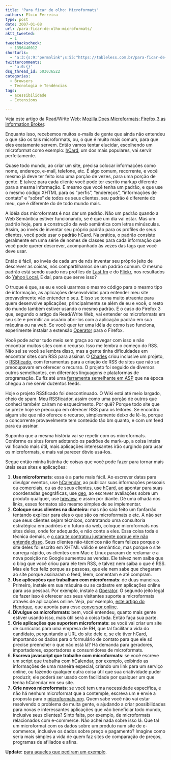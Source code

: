 ```yaml
---
title: 'Para ficar de olho: Microformats'
authors: Elcio Ferreira
type: post
date: 2007-01-08
url: /para-ficar-de-olho-microformats/
aktt_tweeted:
  - 1
tweetbackscheck:
  - 1356440012
shorturls:
  - 'a:3:{s:9:"permalink";s:55:"https://tableless.com.br/para-ficar-de-olho-microformats";s:7:"tinyurl";s:26:"https://tinyurl.com/3baocqn";s:4:"isgd";s:19:"https://is.gd/HCMhgZ";}'
twittercomments:
  - 'a:0:{}'
dsq_thread_id: 503036522
categories:
  - Browsers
  - Tecnologia e Tendências
tags:
  - acessibilidade
  - Extensions

---
```

Veja este artigo da Read/Write Web: [Mozilla Does Microformats: Firefox 3 as Information Broker][1].

Enquanto isso, recebemos muitos e-mails de gente que ainda não entendeu o que são os tais microformats, ou, o que é muito mais comum, para que eles exatamente servem. Então vamos tentar elucidar, escolhendo um microformat como exemplo: [hCard][2], um dos mais populares, vai servir perfeitamente.<!--more-->

Quase todo mundo, ao criar um site, precisa colocar informações como nome, endereço, e-mail, telefone, etc. É algo comum, recorrente, e você mesmo já deve ter feito isso uma porção de vezes, para uma porção de gente. E talvez para cada cliente você pode ter escrito markup diferente para a mesma informação. E mesmo que você tenha um padrão, e que use o mesmo código XHTML para os &#8220;perfis&#8221;, &#8220;endereços&#8221;, &#8220;informações de contato&#8221; e &#8220;sobre&#8221; de todos os seus clientes, seu padrão é diferente do meu, que é diferente do de todo mundo mais.

A idéia dos microformats é nos dar um padrão. Não um padrão quando a Web Semântica estiver funcionando, se é que um dia vai estar. Mas um padrão hoje, para a construção da web semântica com letras minúsculas. Assim, ao invés de inventar seu próprio padrão para os profiles de seus clientes, você pode usar o padrão hCard. Na prática, o padrão consiste geralmente em uma série de nomes de classes para cada informação que você pode querer descrever, acompanhado às vezes das tags que você deve usar.

Então é fácil, ao invés de cada um de nós inventar seu próprio jeito de descrever as coisas, nós compartilhamos de um padrão comum. O mesmo padrão está sendo usado nos profiles do [Last.fm][3] e do [Flickr][4], nos resultados do [Yahoo Local][5], E daí, para que serve isso?

O truque é que, se eu e você usarmos o mesmo código para o mesmo tipo de informação, as aplicações desenvolvidas para entender meu site provavelmente vão entender o seu. E isso se torna muito atraente para quem desenvolve aplicações, principalmente se além de eu e você, o resto do mundo também estiver usando o mesmo padrão. É o caso do Firefox 3 que, segundo o artigo da Read/Write Web, vai entender os microformats em seu site e permitir ao usuário abrí-los com a aplicação padrão em sua máquina ou na web. Se você quer ter uma idéia de como isso funciona, experimente instalar a extensão [Operator][6] para o Firefox.

Você pode achar tudo meio sem graça ao navegar com isso e não encontrar muitos sites com o recurso. Isso me lembra o começo do RSS. Não sei se você se lembra disso, mas a gente tinha dificuldades em encontrar sites com RSS para assinar. O [Charles][7] criou inclusive um projeto, o [RSSficado][8], com ferramentas para a criação de RSS de sites que não se preocupavam em oferecer o recurso. O projeto foi seguido de diversos outros semelhantes, em diferentes linguagens e plataformas de programação. Eu fiz até uma [ferramenta semelhante em ASP][9] que na época chegou a me servir duzentos feeds.

Hoje o projeto RSSficado foi descontinuado. O Wiki está até meio largado, cheio de spam. Meu RSSficador, assim como uma porção de outros que conheci também cairam no esquecimento. Por quê? Porque todo site que se preze hoje se preocupa em oferecer RSS para os leitores. Se encontro algum site que não oferece o recurso, simplesmente deixo de lê-lo, porque o concorrente provavelmente tem conteúdo tão bm quanto, e com um feed para eu assinar.

Suponho que a mesma história vai se repetir com os microformats. Conforme os sites forem adotando os padrões de mark-up, a coisa inteira vai ficando mais útil, mais aplicações interessantes irão surgindo para usar os microformats, e mais vai parecer óbvio usá-los.

Segue então minha listinha de coisas que você pode fazer para tornar mais úteis seus sites e aplicações:

  1. **Use microformats**: essa é a parte mais fácil. Ao escrever datas para divulgar eventos, use [hCalendar][10], ao publicar suas informações pessoais ou comerciais, ou as de seus clientes, use [hCard][2], ao apontar para suas coordenadas geográficas, use [geo][11], ao escrever avaliações sobre um produto qualquer, use [hreview][12], e assim por diante. Dê uma olhada nos links, esses formatos são mesmo simples de se implementar.
  2. **Coloque seus clientes na dianteira**: mas não saia feito um fanfarrão tentando explicar para eles o que são os microformats e etc. A não ser que seus clientes sejam técnicos, contratando uma consultoria estratégica em padrões e o futuro da web, coloque microformats nos sites deles, onde for adequado, e não conte a eles. Essa coisa toda é técnica demais, e [o cara te contratou justamente porque ele não entende disso][13]. Seus clientes não-técnicos não ficam felizes porque o site deles foi escrito em XHTML válido e semântico, mas porque o site carrega rápido, os clientes com Mac e Linux pararam de reclamar e a nova posição no Google aumentou as vendas. Ele talvez nem saiba que o blog que você criou para ele tem RSS, e talvez nem saiba o que é RSS. Mas ele fica feliz porque as pessoas, que ele nem sabe que chegaram ao site porque assinaram o feed, lêem, comentam e até compram.
  3. **Use aplicações que trabalham com microformats**: de duas maneiras. Primeiro, instale em sua máquina ou se cadastre em aplicações online para uso pessoal. Por exemplo, instale a [Operator][6]. O segundo jeito legal de fazer isso é oferecer aos seus visitantes suporte a microformats através de aplicações online. Veja, por exemplo, [este artigo do Henrique][14], que aponta para esse [conversor online][15].
  4. **Divulgue os microformats**: bem, você entendeu, quanto mais gente estiver usando isso, mais útil será a coisa toda. Então faça sua parte.
  5. **Crie aplicações que suportem microformats**: se você vai criar um site de currículos para uma empresa de RH, que tal facilitar a vida do candidato, perguntando a URL do site dele e, se ele tiver hCard, importando os dados para o formulário de contato para que ele só precise preencher o que não está lá? Há demanda para geradores, importadores, exportadores e consumidores de microformats.
  6. **Escreva javascript que trabalhe com microformats**: se você escreve um script que trabalha com hCalendar, por exemplo, exibindo as informações de uma maneira especial, criando um link para um serviço online, ou fazendo qualquer outra coisa útil que sua criatividade puder produzir, ele poderá ser usado com facilidade por qualquer um que tenha hCalendar em seu site.
  7. **Crie novos microformats**: se você tem uma necessidade específica, e não há nenhum microformat que a contemple, escreva um e envie a proposta para o [microformats.org][16]. Quem sabe você não vai estar resolvendo o problema de muita gente, e ajudando a criar possibilidades para novas e interessantes aplicações que vão beneficiar todo mundo, inclusive seus clientes? Sinto falta, por exemplo, de microformats relacionados com e-commerce. Não achei nada sobre isso lá. Que tal um microformat com os dados sobre um produto num site de e-commerce, inclusive os dados sobre preço e pagamento? Imagine como seria mais simples a vida de quem faz sites de comparação de preços, programas de afiliados e afins.

**Update:** [para aqueles que pediram um exemplo][17].

 [1]: https://www.readwriteweb.com/archives/mozilla_does_microformats_firefox3.php
 [2]: https://microformats.org/wiki/hcard
 [3]: https://www.last.fm/
 [4]: https://flickr.com/
 [5]: https://local.yahoo.com/
 [6]: https://addons.mozilla.org/firefox/4106/
 [7]: https://charles.pilger.com.br/
 [8]: https://www.rssficado.com.br/
 [9]: https://elcio.com.br/rss/
 [10]: https://microformats.org/wiki/hcalendar
 [11]: https://microformats.org/wiki/geo
 [12]: https://microformats.org/wiki/hreview
 [13]: https://www.joelonsoftware.com/articles/fog0000000356.html
 [14]: https://www.revolucao.etc.br/archives/compartilhe-seu-hcard-com-icones-microformats/
 [15]: https://suda.co.uk/projects/X2V/
 [16]: https://www.microformats.org
 [17]: https://blog.elcio.com.br/microformats-aplicados/